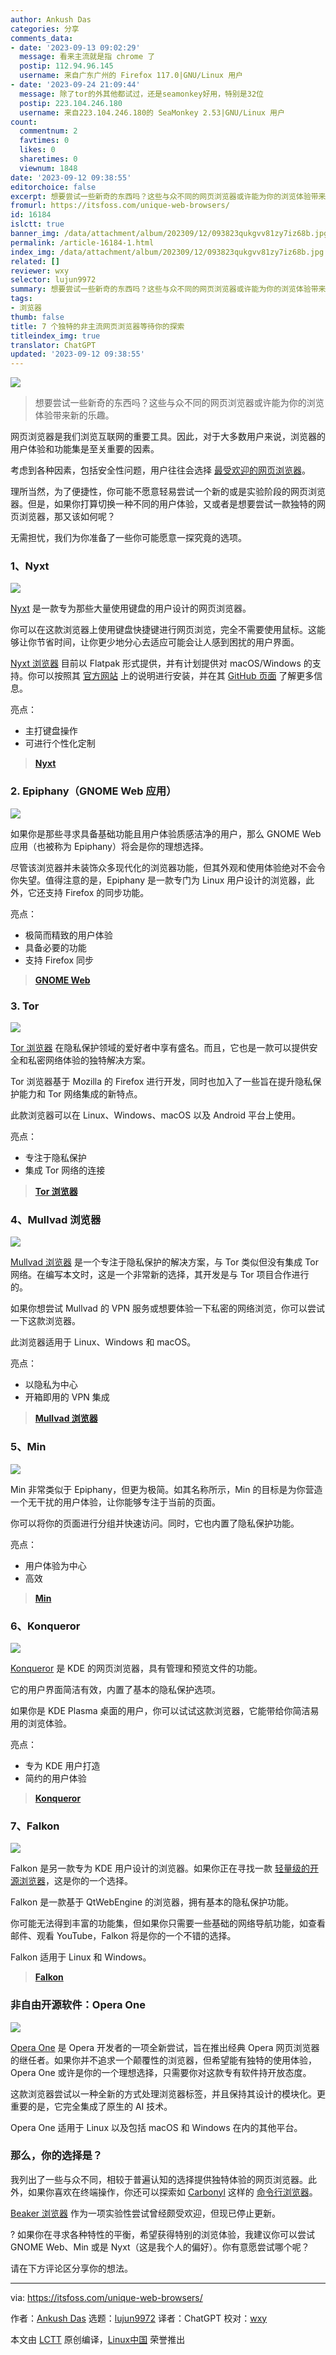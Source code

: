 ```yaml
---
author: Ankush Das
categories: 分享
comments_data:
- date: '2023-09-13 09:02:29'
  message: 看来主流就是指 chrome 了
  postip: 112.94.96.145
  username: 来自广东广州的 Firefox 117.0|GNU/Linux 用户
- date: '2023-09-24 21:09:44'
  message: 除了tor的外其他都试过，还是seamonkey好用，特别是32位
  postip: 223.104.246.180
  username: 来自223.104.246.180的 SeaMonkey 2.53|GNU/Linux 用户
count:
  commentnum: 2
  favtimes: 0
  likes: 0
  sharetimes: 0
  viewnum: 1848
date: '2023-09-12 09:38:55'
editorchoice: false
excerpt: 想要尝试一些新奇的东西吗？这些与众不同的网页浏览器或许能为你的浏览体验带来新的乐趣。
fromurl: https://itsfoss.com/unique-web-browsers/
id: 16184
islctt: true
banner_img: /data/attachment/album/202309/12/093823qukgvv81zy7iz68b.jpg
permalink: /article-16184-1.html
index_img: /data/attachment/album/202309/12/093823qukgvv81zy7iz68b.jpg.thumb.jpg
related: []
reviewer: wxy
selector: lujun9972
summary: 想要尝试一些新奇的东西吗？这些与众不同的网页浏览器或许能为你的浏览体验带来新的乐趣。
tags:
- 浏览器
thumb: false
title: 7 个独特的非主流网页浏览器等待你的探索
titleindex_img: true
translator: ChatGPT
updated: '2023-09-12 09:38:55'
---
```


![](/data/attachment/album/202309/12/093823qukgvv81zy7iz68b.jpg)



> 
> 想要尝试一些新奇的东西吗？这些与众不同的网页浏览器或许能为你的浏览体验带来新的乐趣。
> 
> 
> 


网页浏览器是我们浏览互联网的重要工具。因此，对于大多数用户来说，浏览器的用户体验和功能集是至关重要的因素。


考虑到各种因素，包括安全性问题，用户往往会选择 [最受欢迎的网页浏览器](https://itsfoss.com/best-browsers-ubuntu-linux/)。


理所当然，为了便捷性，你可能不愿意轻易尝试一个新的或是实验阶段的网页浏览器。但是，如果你打算切换一种不同的用户体验，又或者是想要尝试一款独特的网页浏览器，那又该如何呢？


无需担忧，我们为你准备了一些你可能愿意一探究竟的选项。


### 1、Nyxt


![](/data/attachment/album/202309/12/093856g66l0nkmf6kt0nl6.png)


[Nyxt](https://nyxt.atlas.engineer/) 是一款专为那些大量使用键盘的用户设计的网页浏览器。


你可以在这款浏览器上使用键盘快捷键进行网页浏览，完全不需要使用鼠标。这能够让你节省时间，让你更少地分心去适应可能会让人感到困扰的用户界面。


[Nyxt 浏览器](https://itsfoss.com/nyxt-browser/) 目前以 Flatpak 形式提供，并有计划提供对 macOS/Windows 的支持。你可以按照其 [官方网站](https://nyxt.atlas.engineer/download) 上的说明进行安装，并在其 [GitHub 页面](https://github.com/atlas-engineer/nyxt) 了解更多信息。


亮点：


* 主打键盘操作
* 可进行个性化定制



> 
> **[Nyxt](https://nyxt.atlas.engineer/)**
> 
> 
> 


### 2. Epiphany（GNOME Web 应用）


![](/data/attachment/album/202309/12/093857z6oidrsmhhnineee.png)


如果你是那些寻求具备基础功能且用户体验质感洁净的用户，那么 GNOME Web 应用（也被称为 Epiphany）将会是你的理想选择。


尽管该浏览器并未装饰众多现代化的浏览器功能，但其外观和使用体验绝对不会令你失望。值得注意的是，Epiphany 是一款专门为 Linux 用户设计的浏览器，此外，它还支持 Firefox 的同步功能。


亮点：


* 极简而精致的用户体验
* 具备必要的功能
* 支持 Firefox 同步



> 
> **[GNOME Web](https://apps.gnome.org/zh-CN/Epiphany/)**
> 
> 
> 


### 3. Tor


![](/data/attachment/album/202309/12/093858raplgd88kflaplp6.png)


[Tor 浏览器](https://www.torproject.org/) 在隐私保护领域的爱好者中享有盛名。而且，它也是一款可以提供安全和私密网络体验的独特解决方案。


Tor 浏览器基于 Mozilla 的 Firefox 进行开发，同时也加入了一些旨在提升隐私保护能力和 Tor 网络集成的新特点。


此款浏览器可以在 Linux、Windows、macOS 以及 Android 平台上使用。


亮点：


* 专注于隐私保护
* 集成 Tor 网络的连接



> 
> **[Tor 浏览器](https://www.torproject.org/)**
> 
> 
> 


### 4、Mullvad 浏览器


![](/data/attachment/album/202309/12/093858ihnhtce5ao85yqv9.jpg)


[Mullvad 浏览器](https://mullvad.net/en/download/browser/linux) 是一个专注于隐私保护的解决方案，与 Tor 类似但没有集成 Tor 网络。在编写本文时，这是一个非常新的选择，其开发是与 Tor 项目合作进行的。


如果你想尝试 Mullvad 的 VPN 服务或想要体验一下私密的网络浏览，你可以尝试一下这款浏览器。


此浏览器适用于 Linux、Windows 和 macOS。


亮点：


* 以隐私为中心
* 开箱即用的 VPN 集成



> 
> **[Mullvad 浏览器](https://mullvad.net/en/download/browser/linux)**
> 
> 
> 


### 5、Min


![](/data/attachment/album/202309/12/093859vmzkfm6w8t8tmwfb.png)


Min 非常类似于 Epiphany，但更为极简。如其名称所示，Min 的目标是为你营造一个无干扰的用户体验，让你能够专注于当前的页面。


你可以将你的页面进行分组并快速访问。同时，它也内置了隐私保护功能。


亮点：


* 用户体验为中心
* 高效



> 
> **[Min](https://minbrowser.org/)**
> 
> 
> 


### 6、Konqueror


![](/data/attachment/album/202309/12/093859fb1eyu9quqhup5yu.png)


[Konqueror](https://apps.kde.org/konqueror/) 是 KDE 的网页浏览器，具有管理和预览文件的功能。


它的用户界面简洁有效，内置了基本的隐私保护选项。


如果你是 KDE Plasma 桌面的用户，你可以试试这款浏览器，它能带给你简洁易用的浏览体验。


亮点：


* 专为 KDE 用户打造
* 简约的用户体验



> 
> **[Konqueror](https://apps.kde.org/konqueror/)**
> 
> 
> 


### 7、Falkon


![](/data/attachment/album/202309/12/093900qz6ecxigcnci3aer.png)


Falkon 是另一款专为 KDE 用户设计的浏览器。如果你正在寻找一款 [轻量级的开源浏览器](https://itsfoss.com/lightweight-web-browsers-linux/)，这是你的一个选择。


Falkon 是一款基于 QtWebEngine 的浏览器，拥有基本的隐私保护功能。


你可能无法得到丰富的功能集，但如果你只需要一些基础的网络导航功能，如查看邮件、观看 YouTube，Falkon 将是你的一个不错的选择。


Falkon 适用于 Linux 和 Windows。



> 
> **[Falkon](https://www.falkon.org/)**
> 
> 
> 


### 非自由开源软件：Opera One


![](/data/attachment/album/202309/12/093901jaky4obfv8osoioy.png)


[Opera One](https://www.opera.com/one) 是 Opera 开发者的一项全新尝试，旨在推出经典 Opera 网页浏览器的继任者。如果你并不追求一个颠覆性的浏览器，但希望能有独特的使用体验，Opera One 或许是你的一个理想选择，只需要你对这款专有软件持开放态度。


这款浏览器尝试以一种全新的方式处理浏览器标签，并且保持其设计的模块化。更重要的是，它完全集成了原生的 AI 技术。


Opera One 适用于 Linux 以及包括 macOS 和 Windows 在内的其他平台。


### 那么，你的选择是？


我列出了一些与众不同，相较于普遍认知的选择提供独特体验的网页浏览器。此外，如果你喜欢在终端操作，你还可以探索如 [Carbonyl](https://github.com/fathyb/carbonyl) 这样的 [命令行浏览器](https://itsfoss.com/terminal-web-browsers/)。


[Beaker 浏览器](https://github.com/beakerbrowser) 作为一项实验性尝试曾经颇受欢迎，但现已停止更新。


? 如果你在寻求各种特性的平衡，希望获得特别的浏览体验，我建议你可以尝试 GNOME Web、Min 或是 Nyxt（这是我个人的偏好）。你有意愿尝试哪个呢？


请在下方评论区分享你的想法。




---


via: <https://itsfoss.com/unique-web-browsers/>


作者：[Ankush Das](https://itsfoss.com/author/ankush/) 选题：[lujun9972](https://github.com/lujun9972) 译者：ChatGPT 校对：[wxy](https://github.com/wxy)


本文由 [LCTT](https://github.com/LCTT/TranslateProject) 原创编译，[Linux中国](https://linux.cn/) 荣誉推出